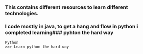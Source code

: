 ### This contains different resources to learn different technologies.
### I code mostly in java, to get a hang and flow in python i completed learning### pyhton the hard way
	Python
	>>> Learn python the hard way 
